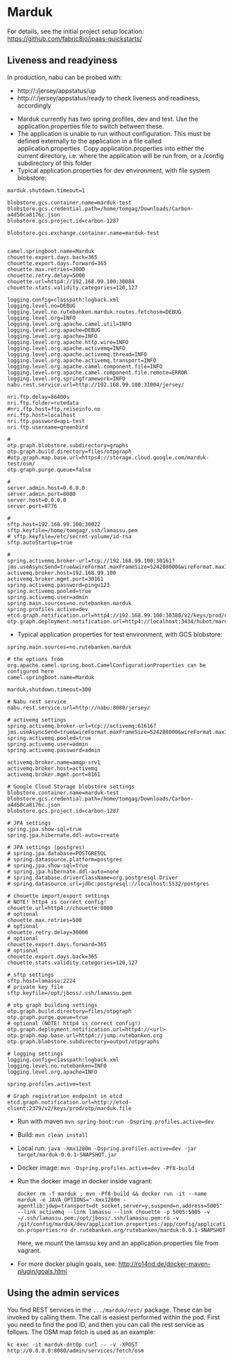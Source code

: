 # Marduk

For details, see the
initial project setup location:
  https://github.com/fabric8io/ipaas-quickstarts/

## Liveness and readyiness
In production, nabu can be probed with:
- http://<host>:<port>/jersey/appstatus/up
- http://<host>:<port>/jersey/appstatus/ready
to check liveness and readiness, accordingly

* Marduk currently has two spring profiles, dev and test. Use the application.properties file to switch between these.
* The application is unable to run without configuration. This must be defined externally to the application in a file called application.properties. Copy application.properties into either the current directory, i.e. where the application will be run from, or a /config subdirectory of this folder
* Typical application.properties for dev environment, with file system blobstore:

```
marduk.shutdown.timeout=1

blobstore.gcs.container.name=marduk-test
blobstore.gcs.credential.path=/home/tomgag/Downloads/Carbon-a4d50ca8176c.json
blobstore.gcs.project.id=carbon-1287

blobstore.gcs.exchange.container.name=marduk-test


camel.springboot.name=Marduk
chouette.export.days.back=365
chouette.export.days.forward=365
chouette.max.retries=3000
chouette.retry.delay=5000
chouette.url=http4://192.168.99.100:30084
chouette.stats.validity.categories=120,127

logging.config=classpath:logback.xml
logging.level.no=DEBUG
logging.level.no.rutebanken.marduk.routes.fetchosm=DEBUG
logging.level.org=INFO
logging.level.org.apache.camel.util=INFO
logging.level.org.apache=DEBUG
logging.level.org.apache=INFO
logging.level.org.apache.http.wire=INFO
logging.level.org.apache.activemq=INFO
logging.level.org.apache.activemq.thread=INFO
logging.level.org.apache.activemq.transport=INFO
logging.level.org.apache.camel.component.file=INFO
logging.level.org.apache.camel.component.file.remote=ERROR
logging.level.org.springframework=INFO
nabu.rest.service.url=http://192.168.99.100:31004/jersey/

nri.ftp.delay=86400s
nri.ftp.folder=rutedata
#nri.ftp.host=ftp.reiseinfo.no
nri.ftp.host=localhost
nri.ftp.password=api-test
nri.ftp.username=greenbird

#
otp.graph.blobstore.subdirectory=graphs
otp.graph.build.directory=files/otpgraph
#otp.graph.map.base.url=https4://storage.cloud.google.com/marduk-test/osm/
otp.graph.purge.queue=false

#
server.admin.host=0.0.0.0
server.admin.port=8080
server.host=0.0.0.0
server.port=8776

#
sftp.host=192.168.99.100:30022
sftp.keyfile=/home/tomgag/.ssh/lamassu.pem
# sftp.keyfile=/etc/secret-volume/id-rsa
sftp.autoStartup=true

#
spring.activemq.broker-url=tcp://192.168.99.100:30161?jms.useAsyncSend=true&wireFormat.maxFrameSize=524288000&wireFormat.maxInactivityDuration=120000
activemq.broker.host=192.168.99.100
activemq.broker.mgmt.port=30161
spring.activemq.password=pingu123
spring.activemq.pooled=true
spring.activemq.user=admin
spring.main.sources=no.rutebanken.marduk
spring.profiles.active=dev
etcd.graph.notification.url=http4://192.168.99.100:30380/v2/keys/prod/otp/marduk.file
otp.graph.deployment.notification.url=http4://localhost:3434/hubot/marduk/

```
* Typical application properties for test environment, with GCS blobstore:

```
spring.main.sources=no.rutebanken.marduk

# the options from org.apache.camel.spring.boot.CamelConfigurationProperties can be configured here
camel.springboot.name=Marduk

marduk.shutdown.timeout=300

# Nabu rest service
nabu.rest.service.url=http://nabu:8080/jersey/

# activemq settings
spring.activemq.broker-url=tcp://activemq:61616?jms.useAsyncSend=true&wireFormat.maxFrameSize=524288000&wireFormat.maxInactivityDuration=120000
spring.activemq.pooled=true
spring.activemq.user=admin
spring.activemq.password=admin

activemq.broker.name=amqp-srv1
activemq.broker.host=activemq
activemq.broker.mgmt.port=8161

# Google Cloud Storage blobstore settings
blobstore.container.name=marduk-test
blobstore.gcs.credential.path=/home/tomgag/Downloads/Carbon-a4d50ca8176c.json
blobstore.gcs.project.id=carbon-1287

# JPA settings
spring.jpa.show-sql=true
spring.jpa.hibernate.ddl-auto=create

# JPA settings (postgres)
# spring.jpa.database=POSTGRESQL
# spring.datasource.platform=postgres
# spring.jpa.show-sql=true
# spring.jpa.hibernate.ddl-auto=none
# spring.database.driverClassName=org.postgresql.Driver
# spring.datasource.url=jdbc:postgresql://localhost:5532/postgres

# chouette import/export settings
# NOTE! http4 is correct config!
chouette.url=http4://chouette:8080
# optional
chouette.max.retries=500
# optional
chouette.retry.delay=30000
# optional
chouette.export.days.forward=365
# optional
chouette.export.days.back=365
chouette.stats.validity.categories=120,127

# sftp settings
sftp.host=lamassu:2224
# private key file
sftp.keyfile=/opt/jboss/.ssh/lamassu.pem

# otp graph building settings
otp.graph.build.directory=files/otpgraph
otp.graph.purge.queue=true
# optional (NOTE! http4 is correct config!)
otp.graph.deployment.notification.url=http4://<url>
otp.graph.map.base.url=http4://jump.rutebanken.org
otp.graph.blobstore.subdirectory=output/otpgraphs

# logging settings
logging.config=classpath:logback.xml
logging.level.no.rutebanken=INFO
logging.level.org.apache=INFO

spring.profiles.active=test

# Graph registration endpoint in etcd
etcd.graph.notification.url=http://etcd-client:2379/v2/keys/prod/otp/marduk.file
```

* Run with maven `mvn spring-boot:run -Dspring.profiles.active=dev`

* Build: `mvn clean install`
* Local run: `java -Xmx1280m -Dspring.profiles.active=dev -jar target/marduk-0.0.1-SNAPSHOT.jar`
* Docker image: `mvn -Dspring.profiles.active=dev -Pf8-build`
* Run the docker image in docker inside vagrant:

     ```docker rm -f marduk ; mvn -Pf8-build && docker run -it --name marduk -e JAVA_OPTIONS="-Xmx1280m -agentlib:jdwp=transport=dt_socket,server=y,suspend=n,address=5005" --link activemq --link lamassu --link chouette -p 5005:5005 -v ~/.ssh/lamassu.pem:/opt/jboss/.ssh/lamassu.pem:ro -v /git/config/marduk/dev/application.properties:/app/config/application.properties:ro dr.rutebanken.org/rutebanken/marduk:0.0.1-SNAPSHOT```

  Here, we mount the lamssu key and an application.properties file from vagrant.

* For more docker plugin goals, see: http://ro14nd.de/docker-maven-plugin/goals.html

## Using the admin services

You find REST services in the `.../marduk/rest/` package. These can be invoked by calling
them. The call is easiest performed within the pod. First you need to find
the pod ID, and then you can call the rest service as follows. The OSM map
fetch is used as an example:

```
kc exec -it marduk-dnt0p curl -- -v -XPOST http://0.0.0.0:8080/admin/services/fetch/osm
```
